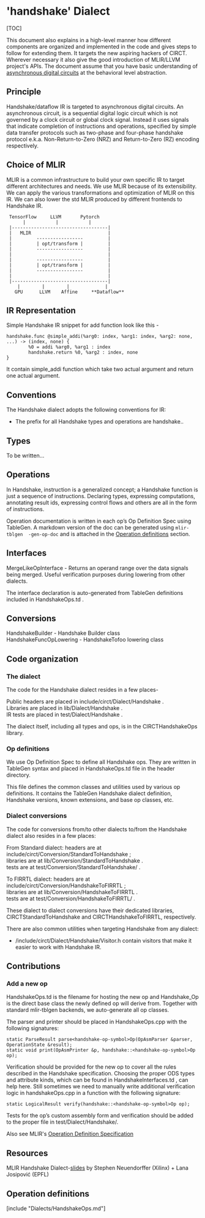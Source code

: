 # 'handshake' Dialect

[TOC]

This document also explains in a high-level manner how different components are 
organized and implemented in the code and gives steps to follow for extending 
them.
It targets the new aspiring hackers of CIRCT. Wherever necessary it also give 
the good introduction of MLIR/LLVM project's APIs. The document assume 
that you have basic understanding of [asynchronous digital circuits](https://en.wikipedia.org/wiki/Asynchronous_circuit) 
at the behavioral level abstraction.

## Principle

Handshake/dataflow IR is targeted to asynchronous digital circuits. An 
asynchronous circuit, is a sequential digital logic circuit which is not 
governed by a clock circuit or global clock signal. Instead it uses signals that
indicate completion of instructions and operations, specified by simple data 
transfer protocols such as two-phase and four-phase handshake protocol e.k.a. 
Non-Return-to-Zero (NRZ) and Return-to-Zero (RZ) encoding respectively.

## Choice of MLIR

MLIR is a common infrastructure to build your own specific IR to target 
different architectures and needs. We use MLIR because of its extensibility. We 
can apply the various transformations and optimization of MLIR on this IR. We 
can also lower the std MLIR produced by different frontends to Handshake IR. 

     TensorFlow     LLVM       Pytorch
          |           |           | 
     |-----------------------------------|    
     |   MLIR                            |
     |         -----------------         |
     |         | opt/transform |         |
     |         -----------------         |
     |                                   |
     |         -----------------         |
     |         | opt/transform |         |
     |         -----------------         |
     |                                   |
     |-----------------------------------|
        |        |        |             | 
       GPU      LLVM    Affine     **Dataflow**

## IR Representation

Simple Handshake IR snippet for add function look like this -
```
handshake.func @simple_addi(%arg0: index, %arg1: index, %arg2: none, ...) -> (index, none) {
        %0 = addi %arg0, %arg1 : index
        handshake.return %0, %arg2 : index, none
}
```
It contain simple_addi function which take two actual argument and return one 
actual argument.

## Conventions

The Handshake dialect adopts the following conventions for IR:
- The prefix for all Handshake types and operations are handshake..

## Types
To be written...

## Operations

In Handshake, instruction is a generalized concept; a Handshake function is just
a sequence of instructions. Declaring types, expressing computations, annotating 
result ids, expressing control flows and others are all in the form of 
instructions.

Operation documentation is written in each op’s Op Definition Spec using 
TableGen. A markdown version of the doc can be generated using `mlir-tblgen 
-gen-op-doc` and is attached in the [Operation definitions](#operation-definitions) 
section.

## Interfaces

MergeLikeOpInterface - Returns an operand range over the data signals being merged.
Useful verification purposes during lowering from other dialects.

The interface declaration is auto-generated from TableGen definitions 
included in HandshakeOps.td .

## Conversions

HandshakeBuilder - Handshake Builder class \
HandshakeFuncOpLowering - HandshakeTofoo lowering class

## Code organization 

### The dialect 

The code for the Handshake dialect resides in a few places-

  Public headers are placed in include/circt/Dialect/Handshake . \
  Libraries are placed in lib/Dialect/Handshake . \
  IR tests are placed in test/Dialect/Handshake . 

The dialect itself, including all types and ops, is in the CIRCTHandshakeOps 
library. 

### Op definitions

We use Op Definition Spec to define all Handshake ops. They are written in 
TableGen syntax and placed in HandshakeOps.td file in the header directory. 

This file defines the common classes and utilities used by various op 
definitions. It contains the TableGen Handshake dialect definition, Handshake 
versions, known extensions, and base op classes, etc.

### Dialect conversions 

The code for conversions from/to other dialects to/from the Handshake dialect 
also resides in a few places:

   From Standard dialect: headers are at include/circt/Conversion/StandardToHandshake ; \
   libraries are at lib/Conversion/StandardToHandshake . \
   tests are at test/Conversion/StandardToHandshake/ . 
   
   To FIRRTL dialect: headers are at include/circt/Conversion/HandshakeToFIRRTL ; \
   libraries are at lib/Conversion/HandshakeToFIRRTL . \
   tests are at test/Conversion/HandshakeToFIRRTL/ .

These dialect to dialect conversions have their dedicated libraries, 
CIRCTStandardToHandshake and CIRCTHandshakeToFIRRTL, respectively.

There are also common utilities when targeting Handshake from any dialect:
- /include/circt/Dialect/Handshake/Visitor.h contain visitors that make it easier 
to work with Handshake IR.

## Contributions

### Add a new op 
HandshakeOps.td is the filename for hosting the new op and 
Handshake_Op is the direct base class the newly defined op will derive 
from. 
Together with standard mlir-tblgen backends, we auto-generate all op classes.

The parser and printer should be placed in HandshakeOps.cpp with the following 
signatures:
```
static ParseResult parse<handshake-op-symbol>Op(OpAsmParser &parser, OperationState &result);
static void print(OpAsmPrinter &p, handshake::<handshake-op-symbol>Op op);
```
Verification should be provided for the new op to cover all the rules described
in the Handshake specification. Choosing the proper ODS types and attribute 
kinds, which can be found in HandshakeInterfaces.td , can help here. Still 
sometimes we need to manually write additional verification logic in 
handshakeOps.cpp in a function with the following signature:
```
static LogicalResult verify(handshake::<handshake-op-symbol>Op op);
```
Tests for the op’s custom assembly form and verification should be added to the
proper file in test/Dialect/Handshake/.

Also see MLIR's [Operation Definition Specification](https://mlir.llvm.org/docs/OpDefinitions/)
 
## Resources

MLIR Handshake Dialect-[slides](https://drive.google.com/file/d/1UYQAfHrzcsdXUZ93bHPTPNwrscwx89M-/view?usp=sharing) by Stephen Neuendorffer (Xilinx) + Lana Josipović (EPFL)

## Operation definitions

[include "Dialects/HandshakeOps.md"]

